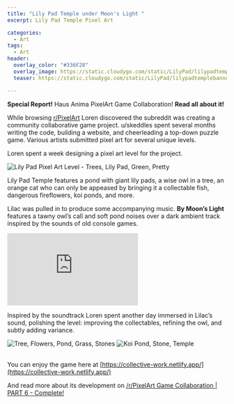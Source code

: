 ```yaml
---
title: "Lily Pad Temple under Moon's Light "
excerpt: Lily Pad Temple Pixel Art

categories:
  - Art
tags:
  - Art
header:
  overlay_color: "#336F28"
  overlay_image: https://static.cloudygo.com/static/LilyPad/lilypadtemplebanner.png
  teaser: https://static.cloudygo.com/static/LilyPad/lilypadtemplebanner.png

---
```


**Special Report!** Haus Anima PixelArt Game Collaboration! **Read all about it!**

While browsing [r/PixelArt](https://www.reddit.com/r/PixelArt/) Loren
discovered the subreddit was creating a community collaborative game project.
u/skeddles spent several months writing the code, building a website, and
cheerleading a top-down puzzle game. Various artists submitted pixel art for
several unique levels.

Loren spent a week designing a pixel art level for the project.

<img src="https://static.cloudygo.com/static/LilyPad/lilypadtemplebanner.png" alt="Lily Pad Pixel Art Level - Trees, Lily Pad, Green, Pretty" class="full">

Lily Pad Temple features a pond with giant lily pads, a wise owl in a tree,
an orange cat who can only be appeased by bringing it a collectable fish,
dangerous fireflowers, koi ponds, and more.

Lilac was pulled in to produce some accompanying music.
**By Moon’s Light** features a tawny owl’s call and soft pond noises over a
dark ambient track inspired by the sounds of old console games.

<iframe class="soundcloud-player" height="166" scrolling="no" frameborder="no" src="https://w.soundcloud.com/player/?url=https%3A//api.soundcloud.com/tracks/1314435046&color=%23ff5500&auto_play=false&hide_related=false&show_comments=true&show_user=true&show_reposts=false&show_teaser=true&visual=true"></iframe>

Inspired by the soundtrack Loren spent another day immersed in Lilac’s sound,
polishing the level: improving the collectables, refining the owl, and subtly adding variance.

<div>
  <img src="https://static.cloudygo.com/static/LilyPad/lilypadtemple2.png" alt="Tree, Flowers, Pond, Grass, Stones">
  <img src="https://static.cloudygo.com/static/LilyPad/lilypadtemple1.png" alt="Koi Pond, Stone, Temple">
</div>
<br>

You can enjoy the game here at
[https://collective-work.netlify.app/](https://collective-work.netlify.app/)

And read more about its development on
[/r/PixelArt Game Collaboration | PART 6 - Complete!](https://www.reddit.com/r/PixelArt/comments/w9gihd/rpixelart_game_collaboration_part_6_complete/)
